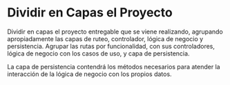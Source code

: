# Dividir en Capas el Proyecto

Dividir en capas el proyecto entregable que se viene realizando, agrupando apropiadamente las capas de ruteo, controlador, lógica de negocio y persistencia.
Agrupar las rutas por funcionalidad, con sus controladores, lógica de negocio con los casos de uso, y capa de persistencia.

La capa de persistencia contendrá los métodos necesarios para atender la interacción de la lógica de negocio con los propios datos.
